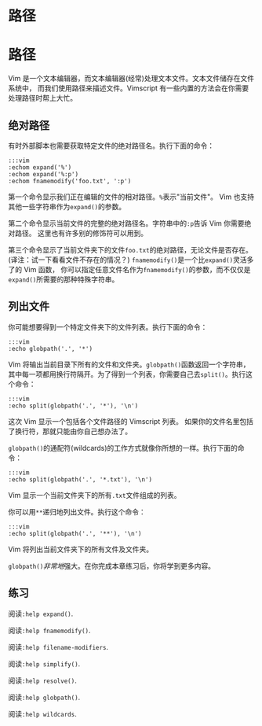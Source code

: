 # 路径

# 路径

Vim 是一个文本编辑器，而文本编辑器(经常)处理文本文件。文本文件储存在文件系统中， 而我们使用路径来描述文件。Vimscript 有一些内置的方法会在你需要处理路径时帮上大忙。

## 绝对路径

有时外部脚本也需要获取特定文件的绝对路径名。执行下面的命令：

```
:::vim
:echom expand('%')
:echom expand('%:p')
:echom fnamemodify('foo.txt', ':p') 
```

第一个命令显示我们正在编辑的文件的相对路径。`%`表示"当前文件"。 Vim 也支持其他一些字符串作为`expand()`的参数。

第二个命令显示当前文件的完整的绝对路径名。字符串中的`:p`告诉 Vim 你需要绝对路径。 这里也有许多别的修饰符可以用到。

第三个命令显示了当前文件夹下的文件`foo.txt`的绝对路径，无论文件是否存在。(译注：试一下看看文件不存在的情况？) `fnamemodify()`是一个比`expand()`灵活多了的 Vim 函数， 你可以指定任意文件名作为`fnamemodify()`的参数，而不仅仅是`expand()`所需要的那种特殊字符串。

## 列出文件

你可能想要得到一个特定文件夹下的文件列表。执行下面的命令：

```
:::vim
:echo globpath('.', '*') 
```

Vim 将输出当前目录下所有的文件和文件夹。`globpath()`函数返回一个字符串， 其中每一项都用换行符隔开。为了得到一个列表，你需要自己去`split()`。执行这个命令：

```
:::vim
:echo split(globpath('.', '*'), '\n') 
```

这次 Vim 显示一个包括各个文件路径的 Vimscript 列表。 如果你的文件名里包括了换行符，那就只能由你自己想办法了。

`globpath()`的通配符(wildcards)的工作方式就像你所想的一样。执行下面的命令：

```
:::vim
:echo split(globpath('.', '*.txt'), '\n') 
```

Vim 显示一个当前文件夹下的所有`.txt`文件组成的列表。

你可以用`**`递归地列出文件。执行这个命令：

```
:::vim
:echo split(globpath('.', '**'), '\n') 
```

Vim 将列出当前文件夹下的所有文件及文件夹。

`globpath()`*非常地*强大。在你完成本章练习后，你将学到更多内容。

## 练习

阅读`:help expand()`.

阅读`:help fnamemodify()`.

阅读`:help filename-modifiers`.

阅读`:help simplify()`.

阅读`:help resolve()`.

阅读`:help globpath()`.

阅读`:help wildcards`.